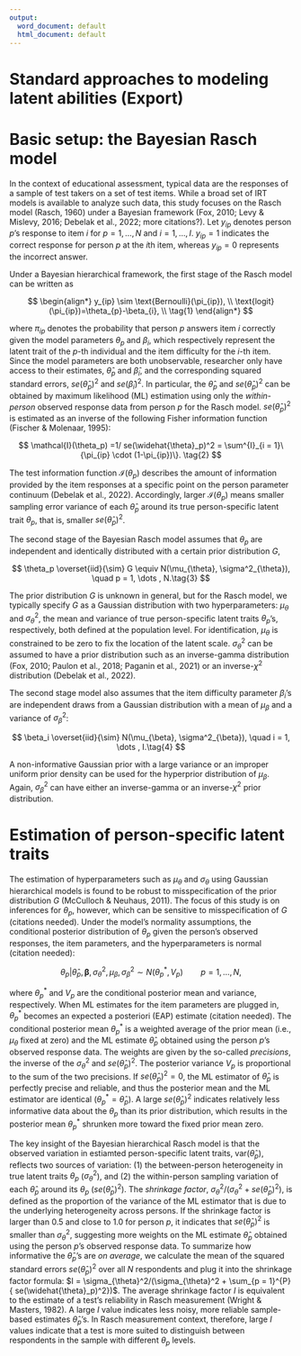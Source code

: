 ```yaml
---
output:
  word_document: default
  html_document: default
---
```

# Standard approaches to modeling latent abilities (Export)

# Basic setup: the Bayesian Rasch model

In the context of educational assessment, typical data are the responses of a sample of test takers on a set of test items. While a broad set of IRT models is available to analyze such data, this study focuses on the Rasch model (Rasch, 1960) under a Bayesian framework (Fox, 2010; Levy & Mislevy, 2016; Debelak et al., 2022; more citations?). Let $y_{ip}$ denotes person $p$’s response to item $i$ for $p = 1, \dots, N$  and  $i = 1, \dots, I$. $y_{ip}=1$ indicates the correct response for person $p$ at the $i$th item, whereas $y_{ip}=0$ represents the incorrect answer. 

Under a Bayesian hierarchical framework, the first stage of the Rasch model can be written as

$$
\begin{align*} y_{ip} \sim \text{Bernoulli}(\pi_{ip}), \\
\text{logit}(\pi_{ip})=\theta_{p}-\beta_{i}, \\  \tag{1}
\end{align*}
$$

where $\pi_{ip}$ denotes the probability that person $p$ answers item $i$ correctly given the model parameters $\theta_p$ and $\beta_i$, which respectively represent the latent trait of the $p$-th individual and the item difficulty for the $i$-th item. Since the model parameters are both unobservable, researcher only have access to their estimates, $\widehat{\theta}_p$ and $\widehat{\beta}_i$, and the corresponding squared standard errors, $se(\widehat{\theta}_p)^2$ and $se(\widehat{\beta}_i)^2$. In particular, the $\widehat{\theta}_p$ and $se(\widehat{\theta}_p)^2$ can be obtained by maximum likelihood (ML) estimation using only the *within-person* observed response data from person $p$ for the Rasch model. $se(\widehat{\theta}_p)^2$ is estimated as an inverse of the following Fisher information function (Fischer & Molenaar, 1995):  

$$
\mathcal{I}(\theta_p) =1/ se(\widehat{\theta}_p)^2 = \sum^{I}_{i = 1}\{\pi_{ip} \cdot (1-\pi_{ip})\}. \tag{2}
$$

The test information function $\mathcal{I}(\theta_p)$ describes the amount of information provided by the item responses at a specific point on the person parameter continuum (Debelak et al., 2022). Accordingly, larger $\mathcal{I}(\theta_p)$ means smaller sampling error variance of each $\widehat{\theta}_p$ around its true person-specific latent trait $\theta_p$, that is, smaller $se(\widehat{\theta}_p)^2$. 

The second stage of the Bayesian Rasch model assumes that $\theta_p$ are independent and identically distributed with a certain prior distribution $G$, 

$$
\theta_p \overset{iid}{\sim} G \equiv N(\mu_{\theta}, \sigma^2_{\theta}), \quad p = 1, \dots , N.\tag{3}
$$

The prior distribution $G$ is unknown in general, but for the Rasch model, we typically specify $G$ as a Gaussian distribution with two hyperparameters: $\mu_{\theta}$ and $\sigma_{\theta}^2$, the mean and variance of true person-specific latent traits $\theta_{p}$’s, respectively, both defined at the population level. For identification, $\mu_{\theta}$ is constrained to be zero to fix the location of the latent scale. $\sigma_{\theta}^2$ can be assumed to have a prior distribution such as an inverse-gamma distribution (Fox, 2010; Paulon et al., 2018; Paganin et al., 2021) or an inverse-$\chi^2$ distribution (Debelak et al., 2022). 

The second stage model also assumes that the item difficulty parameter $\beta_i$’s are independent draws from a Gaussian distribution with a mean of $\mu_{\beta}$ and a variance of $\sigma_{\beta}^2$:

$$
\beta_i \overset{iid}{\sim}  N(\mu_{\beta}, \sigma^2_{\beta}), \quad i = 1, \dots , I.\tag{4}
$$

A non-informative Gaussian prior with a large variance or an improper uniform prior density can be used for the hyperprior distribution of $\mu_{\beta}$. Again, $\sigma_{\beta}^2$ can have either an inverse-gamma or an inverse-$\chi^2$ prior distribution.  

# Estimation of person-specific latent traits

The estimation of hyperparameters such as $\mu_{\theta}$ and $\sigma_{\theta}$ using Gaussian hierarchical models is found to be robust to misspecification of the prior distribution $G$ (McCulloch & Neuhaus, 2011). The focus of this study is on inferences for $\theta_{p}$, however, which can be sensitive to misspecification of $G$ (citations needed). Under the model’s normality assumptions, the conditional posterior distribution of $\theta_p$ given the person’s observed responses, the item parameters, and the hyperparameters is normal (citation needed): 

$$
\theta_p|\widehat{\theta}_p, \boldsymbol{\beta}, \sigma_{\theta}^2, \mu_{\beta}, \sigma_{\beta}^2 \sim N(\theta_p^{*}, V_p) \qquad p = 1, \dots, N, 
$$

where $\theta_p^{*}$ and $V_p$ are the conditional posterior mean and variance, respectively. When ML estimates for the item parameters are plugged in, $\theta_p^{*}$ becomes an expected a posteriori (EAP) estimate (citation needed). The conditional posterior mean $\theta_p^{*}$ is a weighted average of the prior mean (i.e., $\mu_{\theta}$ fixed at zero) and the ML estimate $\widehat{\theta}_p$ obtained using the person $p$’s observed response data. The weights are given by the so-called *precisions*, the inverse of the $\sigma_{\theta}^2$ and $se(\widehat{\theta}_p)^2$. The posterior variance $V_p$ is proportional to the sum of the two precisions. If $se(\widehat{\theta}_p)^2 = 0$, the ML estimator of $\widehat{\theta}_p$ is perfectly precise and reliable, and thus the posterior mean and the ML estimator are identical ($\theta_p^{*} = \widehat{\theta}_p$). A large $se(\widehat{\theta}_p)^2$ indicates relatively less informative data about the $\theta_p$ than its prior distribution, which results in the posterior mean $\theta_p^{*}$ shrunken more toward the fixed prior mean zero.

The key insight of the Bayesian hierarchical Rasch model is that the observed variation in estiamted person-specific latent traits, $\text{var}(\widehat{\theta}_p)$, reflects two sources of variation: (1) the between-person heterogeneity in true latent traits $\theta_p$ ($\sigma_{\theta}^2$), and (2) the within-person sampling variation of each $\widehat{\theta}_p$ around its $\theta_p$ ($se(\widehat{\theta}_p)^2$). The *shrinkage factor*, $\sigma_{\theta}^2/(\sigma_{\theta}^2 + se(\widehat{\theta}_p)^2)$, is defined as the proportion of the variance of the ML estimator that is due to the underlying heterogeneity across persons. If the shrinkage factor is larger than 0.5 and close to 1.0 for person $p$, it indicates that $se(\widehat{\theta}_p)^2$ is smaller than $\sigma_{\theta}^2$, suggesting more weights on the ML estimate $\widehat{\theta}_p$ obtained using the person $p$’s observed response data. To summarize how informative the $\widehat{\theta}_p$’s are *on average*, we calculate the mean of the squared standard errors $se(\widehat{\theta}_p)^2$ over all $N$ respondents and plug it into the shrinkage factor formula: $I = \sigma_{\theta}^2/(\sigma_{\theta}^2 + \sum_{p = 1}^{P}{ se(\widehat{\theta}_p)^2})$. The average shrinkage factor $I$ is equivalent to the estimate of a test’s reliability in Rasch measurement (Wright & Masters, 1982). A large $I$ value indicates less noisy, more reliable sample-based estimates $\widehat{\theta}_p$’s. In Rasch measurement context, therefore, large $I$ values indicate that a test is more suited to distinguish between respondents in the sample with different $\theta_p$ levels.